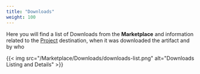 ```yaml
---
title: "Downloads"
weight: 100
---
```


Here you will find a list of Downloads from the <strong>Marketplace</strong>
 and information related to the [Project](/Infrastructure/Administration/Projects/) destination, when it was downloaded the artifact and by who<br>

{{< img src="/Marketplace/Downloads/downloads-list.png" alt="Downloads Listing and Details" >}}

